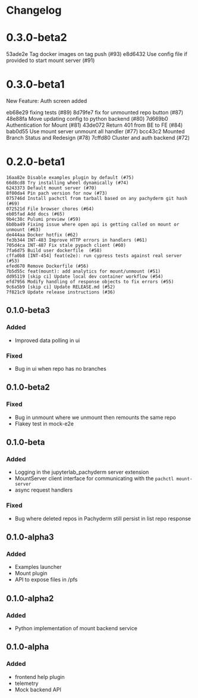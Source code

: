 # Changelog
<!-- <START NEW CHANGELOG ENTRY> -->

# 0.3.0-beta2
53ade2e Tag docker images on tag push (#93)
e8d6432 Use config file if provided to start mount server (#91)

# 0.3.0-beta1
New Feature: Auth screen added

eb68e29 fixing tests (#89)
8d79fe7 fix for unmounted repo button (#87)
48e88fa Move updating config to python backend (#80)
7d669b0 Authentication for Mount (#81)
43de072 Return 401 from BE to FE (#84)
bab0d55 Use mount server unmount all handler (#77)
bcc43c2 Mounted Branch Status and Redesign (#78)
7cffd80 Cluster and auth backend (#72)

# 0.2.0-beta1

```
16aa82e Disable examples plugin by default (#75)
66d8cd8 Try installing wheel dynamically (#74)
6243373 Default mount server (#70)
8f00da4 Pin pach version for now (#73)
075746d Install pachctl from tarball based on any pachyderm git hash (#69)
072521d File browser chores (#64)
eb05fad Add docs (#65)
9b4c38c Pulumi preview (#59)
6b0ba49 Fixing issue where open api is getting called on mount or unmount (#63)
de444aa Docker hotfix (#62)
fe3b344 INT-483 Improve HTTP errors in handlers (#61)
705d4ca INT-487 Fix stale pypach client (#60)
7fa6d75 Build user dockerfile  (#58)
cffa0b8 [INT-454] feat(e2e): run cypress tests against real server (#53)
efed670 Remove Dockerfile (#56)
7b5d55c feat(mount): add analytics for mount/unmount (#51)
dd95119 [skip ci] Update local dev container workflow (#54)
efd7956 Modify handling of response objects to fix errors (#55)
9c6a5b9 [skip ci] Update RELEASE.md (#52)
7f821c9 Update release instructions (#36)
```

## 0.1.0-beta3

### Added
- Improved data polling in ui
### Fixed
- Bug in ui when repo has no branches

<!-- <END NEW CHANGELOG ENTRY> -->
## 0.1.0-beta2

### Fixed
- Bug in unmount where we unmount then remounts the same repo
- Flakey test in mock-e2e

## 0.1.0-beta

### Added
- Logging in the jupyterlab_pachyderm server extension
- MountServer client interface for communicating with the `pachctl mount-server`
- async request handlers

### Fixed
- Bug where deleted repos in Pachyderm still persist in list repo response

## 0.1.0-alpha3

### Added
- Examples launcher
- Mount plugin
- API to expose files in /pfs
## 0.1.0-alpha2

### Added
- Python implementation of mount backend service

## 0.1.0-alpha

### Added
- frontend help plugin
- telemetry
- Mock backend API
